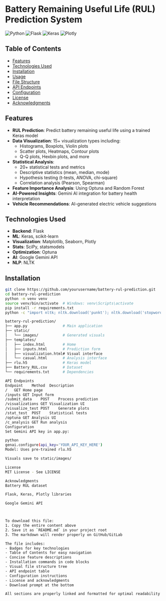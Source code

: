# Battery Remaining Useful Life (RUL) Prediction System

![Python](https://img.shields.io/badge/Python-3.8%2B-blue)
![Flask](https://img.shields.io/badge/Flask-2.0%2B-lightgrey)
![Keras](https://img.shields.io/badge/Keras-2.6%2B-red)
![Plotly](https://img.shields.io/badge/Plotly-5.0%2B-purple)

## Table of Contents
- [Features](#features)
- [Technologies Used](#technologies-used)
- [Installation](#installation)
- [Usage](#usage)
- [File Structure](#file-structure)
- [API Endpoints](#api-endpoints)
- [Configuration](#configuration)
- [License](#license)
- [Acknowledgments](#acknowledgments)

## Features
- **RUL Prediction**: Predict battery remaining useful life using a trained Keras model
- **Data Visualization**: 15+ visualization types including:
  - Histograms, Boxplots, Violin plots
  - Scatter plots, Heatmaps, Contour plots
  - Q-Q plots, Hexbin plots, and more
- **Statistical Analysis**:
  - 20+ statistical tests and metrics
  - Descriptive statistics (mean, median, mode)
  - Hypothesis testing (t-tests, ANOVA, chi-square)
  - Correlation analysis (Pearson, Spearman)
- **Feature Importance Analysis**: Using Optuna and Random Forest
- **AI-Powered Insights**: Gemini AI integration for battery health interpretation
- **Vehicle Recommendations**: AI-generated electric vehicle suggestions

## Technologies Used
- **Backend**: Flask
- **ML**: Keras, scikit-learn
- **Visualization**: Matplotlib, Seaborn, Plotly
- **Stats**: SciPy, statsmodels
- **Optimization**: Optuna
- **AI**: Google Gemini API
- **NLP**: NLTK

## Installation
```bash
git clone https://github.com/yourusername/battery-rul-prediction.git
cd battery-rul-prediction
python -m venv venv
source venv/bin/activate  # Windows: venv\Scripts\activate
pip install -r requirements.txt
python -c "import nltk; nltk.download('punkt'); nltk.download('stopwords')"

battery-rul-prediction/
├── app.py                # Main application
├── static/               
│   └── images/           # Generated visuals
├── templates/            
│   ├── index.html        # Home
│   ├── inputs.html       # Prediction form
│   ├── visualization.html# Visual interface
│   └── casual.html       # Analysis interface
├── rlu.h5                # Keras model
├── Battery_RUL.csv       # Dataset
└── requirements.txt      # Dependencies

API Endpoints
Endpoint	Method	Description
/	GET	Home page
/inputs	GET	Input form
/submit_data	POST	Process prediction
/visualizations	GET	Visualization UI
/visualize_test	POST	Generate plots
/stat_test	POST	Statistical tests
/optuna	GET	Analysis UI
/c_analysis	GET	Run analysis
Configuration
Set Gemini API key in app.py:

python
genai.configure(api_key='YOUR_API_KEY_HERE')
Model: Uses pre-trained rlu.h5

Visuals save to static/images/

License
MIT License - See LICENSE

Acknowledgments
Battery RUL dataset

Flask, Keras, Plotly libraries

Google Gemini API



To download this file:
1. Copy the entire content above
2. Save it as `README.md` in your project root
3. The markdown will render properly on GitHub/GitLab

The file includes:
- Badges for key technologies
- Table of Contents for easy navigation
- Concise feature descriptions
- Installation commands in code blocks
- Visual file structure tree
- API endpoint table
- Configuration instructions
- License and acknowledgments
- Download prompt at the bottom

All sections are properly linked and formatted for optimal readability on code hosting platforms
